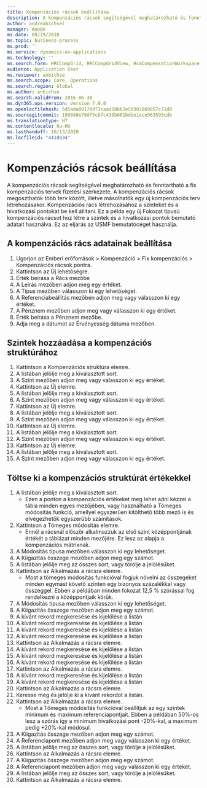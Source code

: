 ```yaml
---
title: Kompenzációs rácsok beállítása
description: A kompenzációs rácsok segítségével meghatározható és fenntartható a fix kompenzációs tervek fizetési szerkezete.
author: andreabichsel
manager: AnnBe
ms.date: 08/29/2018
ms.topic: business-process
ms.prod: ''
ms.service: dynamics-ax-applications
ms.technology: ''
ms.search.form: HRCCompGrid, HRCCompGridView, HcmCompensationWorkspace
audience: Application User
ms.reviewer: anbichse
ms.search.scope: Core, Operations
ms.search.region: Global
ms.author: anbichse
ms.search.validFrom: 2016-06-30
ms.dyn365.ops.version: Version 7.0.0
ms.openlocfilehash: 5d5ada0817dd73caad38bb2e50302869857c71d8
ms.sourcegitcommit: 199848e78df5cb7c439b001bdbe1ece963593cdb
ms.translationtype: HT
ms.contentlocale: hu-HU
ms.lasthandoff: 10/13/2020
ms.locfileid: "4418834"
---
```

# <a name="set-up-compensation-grids"></a>Kompenzációs rácsok beállítása

A kompenzációs rácsok segítségével meghatározható és fenntartható a fix kompenzációs tervek fizetési szerkezete. A kompenzációs rácsok megoszthatók több terv között, illetve másolhatók egy új kompenzációs terv létrehozásakor.  Kompenzációs rács létrehozásához a szinteket és a hivatkozási pontokat be kell állítani. Ez a példa egy új Fokozat típusú kompenzációs rácsot hoz létre a szintek és a hivatkozási pontok bemutató adatait használva. Ez az eljárás az USMF bemutatócéget használja.


## <a name="set-up-information-about-the-compensation-grid"></a>A kompenzációs rács adatainak beállítása
1. Ugorjon az Emberi erőforrások > Kompenzáció > Fix kompenzációs > Kompenzációs rácsok pontra.
2. Kattintson az Új lehetőségre.
3. Érték beírása a Rács mezőbe
4. A Leírás mezőben adjon meg egy értéket.
5. A Típus mezőben válasszon ki egy lehetőséget.
6. A Referenciabeállítás mezőben adjon meg vagy válasszon ki egy értéket.
7. A Pénznem mezőben adjon meg vagy válasszon ki egy értéket.
8. Érték beírása a Pénznem mezőbe.
9. Adja meg a dátumot az Érvényesség dátuma mezőben.

## <a name="add-levels-to-the-compensation-structure"></a>Szintek hozzáadása a kompenzációs struktúrához
1. Kattintson a Kompenzációs struktúra elemre.
2. A listában jelölje meg a kiválasztott sort.
3. A Szint mezőben adjon meg vagy válasszon ki egy értéket.
4. Kattintson az Új elemre.
5. A listában jelölje meg a kiválasztott sort.
6. A Szint mezőben adjon meg vagy válasszon ki egy értéket.
7. Kattintson az Új elemre.
8. A listában jelölje meg a kiválasztott sort.
9. A Szint mezőben adjon meg vagy válasszon ki egy értéket.
10. Kattintson az Új elemre.
11. A listában jelölje meg a kiválasztott sort.
12. A Szint mezőben adjon meg vagy válasszon ki egy értéket.
13. Kattintson az Új elemre.
14. A listában jelölje meg a kiválasztott sort.
15. A Szint mezőben adjon meg vagy válasszon ki egy értéket.

## <a name="fill-in-the-compensation-structure-with-values"></a>Töltse ki a kompenzációs struktúrát értékekkel
1. A listában jelölje meg a kiválasztott sort.
    * Ezen a ponton a kompenzációs értékeket meg lehet adni kézzel a tábla minden egyes mezőjében, vagy használható a Tömeges módosítás funkció, amellyel egyszerűen kitölthető több mező is és elvégezhetők egyszerűbb számítások.  
2. Kattintson a Tömeges módosítás elemre.
    * Ennél a rácsnál először alkalmazzuk az első szint középpontjának értékét a táblázat minden mezőjére. Ez lesz az alapja a kompenzációs mátrixnak.  
3. A Módosítás típusa mezőben válasszon ki egy lehetőséget.
4. A Kiigazítás összege mezőben adjon meg egy számot.
5. A listában jelölje meg az összes sort, vagy törölje a jelölésüket.
6. Kattintson az Alkalmazás a rácsra elemre.
    * Most a tömeges módosítás funkcióval fogjuk növelni az összegeket minden egymást követő szinten egy bizonyos százalékkal vagy összeggel. Ebben a példában minden fokozat 12,5 % szórással fog rendelkezni a középpontjaik körük.  
7. A Módosítás típusa mezőben válasszon ki egy lehetőséget.
8. A Kiigazítás összege mezőben adjon meg egy számot.
9. A kívánt rekord megkeresése és kijelölése a listán
10. A kívánt rekord megkeresése és kijelölése a listán
11. A kívánt rekord megkeresése és kijelölése a listán
12. A kívánt rekord megkeresése és kijelölése a listán
13. Kattintson az Alkalmazás a rácsra elemre.
14. A kívánt rekord megkeresése és kijelölése a listán
15. A kívánt rekord megkeresése és kijelölése a listán
16. A kívánt rekord megkeresése és kijelölése a listán
17. Kattintson az Alkalmazás a rácsra elemre.
18. A kívánt rekord megkeresése és kijelölése a listán
19. A kívánt rekord megkeresése és kijelölése a listán
20. Kattintson az Alkalmazás a rácsra elemre.
21. Keresse meg és jelölje ki a kívánt rekordot a listán.
22. Kattintson az Alkalmazás a rácsra elemre.
    * Most a Tömeges módosítás funkcióval beállítjuk az egy szintek minimum és maximum referenciapontjait. Ebben a példában 50%-os lesz a szórás így a minimum hivatkozási pont -20%-kal, a maximum pedig +20%-kal módosul.  
23. A Kiigazítás összege mezőben adjon meg egy számot.
24. A Referenciapont mezőben adjon meg vagy válasszon ki egy értéket.
25. A listában jelölje meg az összes sort, vagy törölje a jelölésüket.
26. Kattintson az Alkalmazás a rácsra elemre.
27. A Kiigazítás összege mezőben adjon meg egy számot.
28. A Referenciapont mezőben adjon meg vagy válasszon ki egy értéket.
29. A listában jelölje meg az összes sort, vagy törölje a jelölésüket.
30. Kattintson az Alkalmazás a rácsra elemre.

